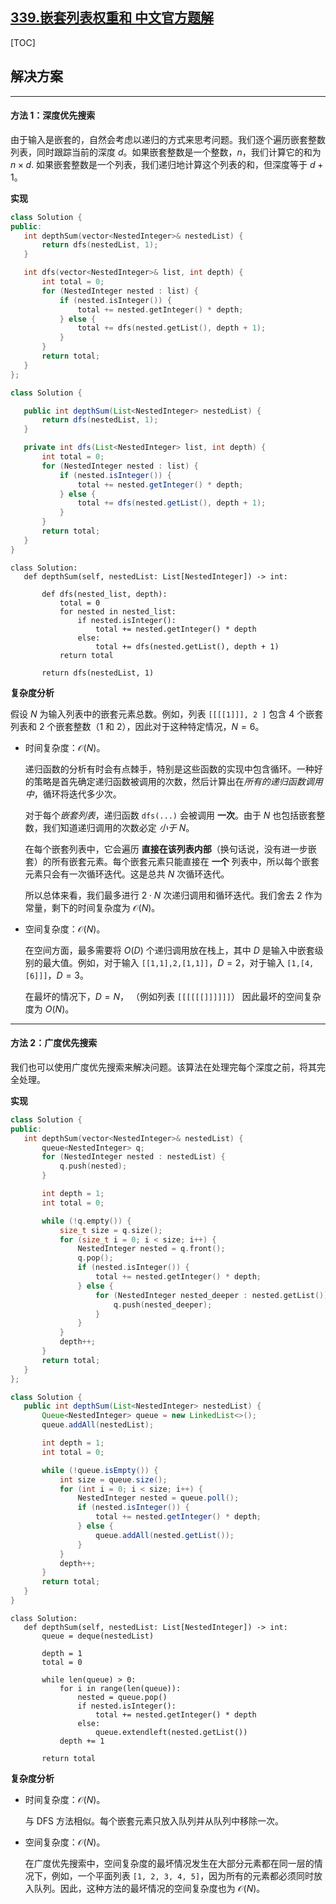 ## [339.嵌套列表权重和 中文官方题解](https://leetcode.cn/problems/nested-list-weight-sum/solutions/100000/qian-tao-lie-biao-quan-zhong-he-by-leetc-1wmf)
[TOC] 

 ## 解决方案

---

 #### 方法 1：深度优先搜索 

 由于输入是嵌套的，自然会考虑以递归的方式来思考问题。我们逐个遍历嵌套整数列表，同时跟踪当前的深度 $d$。如果嵌套整数是一个整数，$n$，我们计算它的和为 $n\times d$. 如果嵌套整数是一个列表，我们递归地计算这个列表的和，但深度等于 $d + 1$。 

 **实现** 

 ```C++ [slu1]
 class Solution {
public:
    int depthSum(vector<NestedInteger>& nestedList) {
        return dfs(nestedList, 1);
    }

    int dfs(vector<NestedInteger>& list, int depth) {
        int total = 0;
        for (NestedInteger nested : list) {
            if (nested.isInteger()) {
                total += nested.getInteger() * depth;
            } else {
                total += dfs(nested.getList(), depth + 1);
            }
        }
        return total;
    }
};
 ```

 ```Java [slu1]
 class Solution {

    public int depthSum(List<NestedInteger> nestedList) {
        return dfs(nestedList, 1);
    }

    private int dfs(List<NestedInteger> list, int depth) {
        int total = 0;
        for (NestedInteger nested : list) {
            if (nested.isInteger()) {
                total += nested.getInteger() * depth;
            } else {
                total += dfs(nested.getList(), depth + 1);
            }
        }
        return total;
    }
}
 ```

 ```Python3 [slu1]
 class Solution:
    def depthSum(self, nestedList: List[NestedInteger]) -> int:

        def dfs(nested_list, depth):
            total = 0
            for nested in nested_list:
                if nested.isInteger():
                    total += nested.getInteger() * depth
                else:
                    total += dfs(nested.getList(), depth + 1)
            return total

        return dfs(nestedList, 1)

 ```

 **复杂度分析** 

 假设 $N$ 为输入列表中的嵌套元素总数。例如，列表 `[[[[1]]], 2 ]` 包含 $4$ 个嵌套列表和 $2$ 个嵌套整数（$1$ 和 $2$），因此对于这种特定情况，$N = 6$。 

 * 时间复杂度：$\mathcal{O}(N)$。
  
    递归函数的分析有时会有点棘手，特别是这些函数的实现中包含循环。一种好的策略是首先确定递归函数被调用的次数，然后计算出在*所有的递归函数调用中*，循环将迭代多少次。 

    对于每个*嵌套列表*，递归函数 `dfs(...)` 会被调用 **一次**。由于 $N$ 也包括嵌套整数，我们知道递归调用的次数必定 *小于 $N$*。 

    在每个嵌套列表中，它会遍历 **直接在该列表内部**（换句话说，没有进一步嵌套）的所有嵌套元素。每个嵌套元素只能直接在 **一个** 列表中，所以每个嵌套元素只会有一次循环迭代。这是总共 $N$ 次循环迭代。 

    所以总体来看，我们最多进行 $2 \cdot N$ 次递归调用和循环迭代。我们舍去 $2$ 作为常量，剩下的时间复杂度为 $\mathcal{O}(N)$。 

 * 空间复杂度：$\mathcal{O}(N)$。 

    在空间方面，最多需要将 $O(D)$ 个递归调用放在栈上，其中 $D$ 是输入中嵌套级别的最大值。例如，对于输入 `[[1,1],2,[1,1]]`，$D=2$，对于输入 `[1,[4,[6]]]`，$D=3$。 

    在最坏的情况下，$D = N$， （例如列表 `[[[[[[]]]]]]`） 因此最坏的空间复杂度为 $O(N)$。 

---

 #### 方法 2：广度优先搜索 

 我们也可以使用广度优先搜索来解决问题。该算法在处理完每个深度之前，将其完全处理。 

 **实现** 

 ```C++ [slu2]
 class Solution {
public:
    int depthSum(vector<NestedInteger>& nestedList) {
        queue<NestedInteger> q;
        for (NestedInteger nested : nestedList) {
            q.push(nested);
        }

        int depth = 1;
        int total = 0;

        while (!q.empty()) {
            size_t size = q.size();
            for (size_t i = 0; i < size; i++) {
                NestedInteger nested = q.front();
                q.pop();
                if (nested.isInteger()) {
                    total += nested.getInteger() * depth;
                } else {
                    for (NestedInteger nested_deeper : nested.getList()) {
                        q.push(nested_deeper);
                    }
                }
            }
            depth++;
        }
        return total;
    }
};
 ```

 ```Java [slu2]
 class Solution {
    public int depthSum(List<NestedInteger> nestedList) {
        Queue<NestedInteger> queue = new LinkedList<>();
        queue.addAll(nestedList);

        int depth = 1;
        int total = 0;

        while (!queue.isEmpty()) {
            int size = queue.size();
            for (int i = 0; i < size; i++) {
                NestedInteger nested = queue.poll();
                if (nested.isInteger()) {
                    total += nested.getInteger() * depth;
                } else {
                    queue.addAll(nested.getList());
                }
            }
            depth++;
        }
        return total;
    }
}

 ```

 ```Python3 [slu2]
 class Solution:
    def depthSum(self, nestedList: List[NestedInteger]) -> int:
        queue = deque(nestedList)

        depth = 1
        total = 0

        while len(queue) > 0:
            for i in range(len(queue)):
                nested = queue.pop()
                if nested.isInteger():
                    total += nested.getInteger() * depth
                else:
                    queue.extendleft(nested.getList())
            depth += 1

        return total
 ```

 **复杂度分析** 

 * 时间复杂度：$\mathcal{O}(N)$。 

    与 DFS 方法相似。每个嵌套元素只放入队列并从队列中移除一次。 

 * 空间复杂度：$\mathcal{O}(N)$。 

    在广度优先搜索中，空间复杂度的最坏情况发生在大部分元素都在同一层的情况下，例如，一个平面列表 `[1, 2, 3, 4, 5]`，因为所有的元素都必须同时放入队列。因此，这种方法的最坏情况的空间复杂度也为 $\mathcal{O}(N)$。